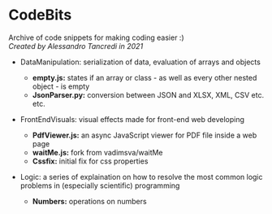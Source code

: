 # CodeBits
Archive of code snippets for making coding easier :)<br/>
<i>Created by Alessandro Tancredi in 2021</i>

- DataManipulation: serialization of data, evaluation of arrays and objects<br>
  - <b>empty.js:</b> states if an array or class - as well as every other nested object - is empty
  - <b>JsonParser.py:</b> conversion between JSON and XLSX, XML, CSV etc. etc.

- FrontEndVisuals: visual effects made for front-end web developing<br>
  - <b>PdfViewer.js:</b> an async JavaScript viewer for PDF file inside a web page
  - <b>waitMe.js:</b> fork from vadimsva/waitMe
  - <b>Cssfix:</b> initial fix for css properties
  
- Logic: a series of explaination on how to resolve the most common logic problems in (especially scientific) programming<br>
  - <b>Numbers:</b> operations on numbers